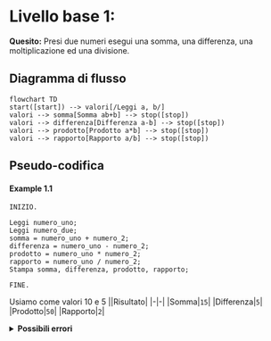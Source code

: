 # Livello base 1:

**Quesito:** Presi due numeri esegui una somma, una differenza, una moltiplicazione ed una divisione.

## Diagramma di flusso

```mermaid
flowchart TD
start([start]) --> valori[/Leggi a, b/]
valori --> somma[Somma ab+b] --> stop([stop])
valori --> differenza[Differenza a-b] --> stop([stop])
valori --> prodotto[Prodotto a*b] --> stop([stop])
valori --> rapporto[Rapporto a/b] --> stop([stop])
```

## Pseudo-codifica
#### Example 1.1

```
INIZIO.

Leggi numero_uno;
Leggi numero_due;
somma = numero_uno + numero_2;
differenza = numero_uno - numero_2;
prodotto = numero_uno * numero_2;
rapporto = numero_uno / numero_2;
Stampa somma, differenza, prodotto, rapporto;

FINE.
```

Usiamo come valori 10 e 5
||Risultato|
|-|-|
|Somma|`15`|
|Differenza|`5`|
|Prodotto|`50`|
|Rapporto|`2`|

<details>
  <summary><strong>Possibili errori</strong></summary>

  > In alcuni linguaggi di programmazione si unisce due stringe usando il +, quindi ricorriamo ad una doppia negazione per creare una somma. Se i due numeri vengono salvati come numeri e non come stringhe questo problema non si pone.

</details>
